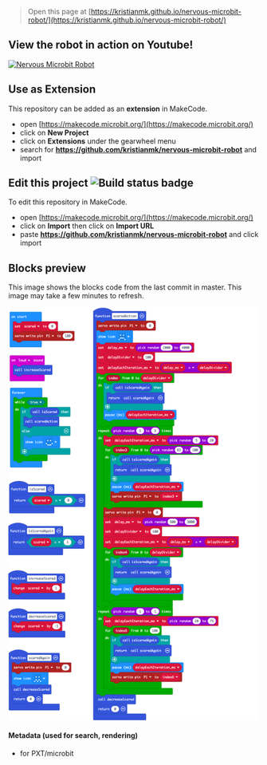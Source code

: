 
> Open this page at [https://kristianmk.github.io/nervous-microbit-robot/](https://kristianmk.github.io/nervous-microbit-robot/)

## View the robot in action on Youtube!
[![Nervous Microbit Robot](https://img.youtube.com/vi/X41BUvrpheA/0.jpg)](https://www.youtube.com/watch?v=X41BUvrpheA "Nervous Microbit Robot")

## Use as Extension

This repository can be added as an **extension** in MakeCode.

* open [https://makecode.microbit.org/](https://makecode.microbit.org/)
* click on **New Project**
* click on **Extensions** under the gearwheel menu
* search for **https://github.com/kristianmk/nervous-microbit-robot** and import

## Edit this project ![Build status badge](https://github.com/kristianmk/nervous-microbit-robot/workflows/MakeCode/badge.svg)

To edit this repository in MakeCode.

* open [https://makecode.microbit.org/](https://makecode.microbit.org/)
* click on **Import** then click on **Import URL**
* paste **https://github.com/kristianmk/nervous-microbit-robot** and click import

## Blocks preview

This image shows the blocks code from the last commit in master.
This image may take a few minutes to refresh.

![A rendered view of the blocks](https://github.com/kristianmk/nervous-microbit-robot/raw/master/.github/makecode/blocks.png)

#### Metadata (used for search, rendering)

* for PXT/microbit
<script src="https://makecode.com/gh-pages-embed.js"></script><script>makeCodeRender("{{ site.makecode.home_url }}", "{{ site.github.owner_name }}/{{ site.github.repository_name }}");</script>
